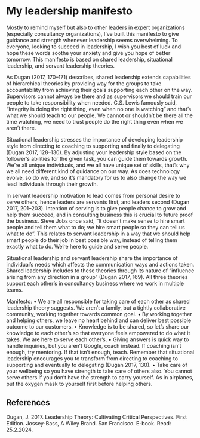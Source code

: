 # My leadership manifesto
Mostly to remind myself but also to other leaders in expert organizations (especially consultancy organizations), I’ve built this manifesto to give guidance and strength whenever leadership seems overwhelming. To everyone, looking to succeed in leadership, I wish you best of luck and hope these words soothe your anxiety and give you hope of better tomorrow. This manifesto is based on shared leadership, situational leadership, and servant leadership theories.

As Dugan (2017, 170–171) describes, shared leadership extends capabilities of hierarchical theories by providing way for the groups to take accountability from achieving their goals supporting each other on the way. Supervisors cannot always be there and as supervisors we should train our people to take responsibility when needed. C.S. Lewis famously said, “Integrity is doing the right thing, even when no one is watching” and that’s what we should teach to our people. We cannot or shouldn’t be there all the time watching, we need to trust people do the right thing even when we aren’t there.

Situational leadership stresses the importance of developing leadership style from directing to coaching to supporting and finally to delegating (Dugan 2017, 128–130). By adjusting your leadership style based on the follower’s abilities for the given task, you can guide them towards growth. We’re all unique individuals, and we all have unique set of skills, that’s why we all need different kind of guidance on our way. As does technology evolve, so do we, and so it’s mandatory for us to also change the way we lead individuals through their growth.

In servant leadership motivation to lead comes from personal desire to serve others, hence leaders are servants first, and leaders second (Dugan 2017, 201–203). Intention of serving is to give people chance to grow and help them succeed, and in consulting business this is crucial to future proof the business. Steve Jobs once said, “It doesn’t make sense to hire smart people and tell them what to do; we hire smart people so they can tell us what to do”. This relates to servant leadership in a way that we should help smart people do their job in best possible way, instead of telling them exactly what to do. We’re here to guide and serve people.

Situational leadership and servant leadership share the importance of individual’s needs which affects the communication ways and actions taken. Shared leadership includes to these theories through its nature of “influence arising from any direction in a group” (Dugan 2017, 169). All three theories support each other’s in consultancy business where we work in multiple teams.

Manifesto:
•	We are all responsible for taking care of each other as shared leadership theory suggests. We aren’t a family, but a tightly collaborative community, working together towards common goal.
•	By working together and helping others, we leave no heart behind and can deliver best possible outcome to our customers.
•	Knowledge is to be shared, so let’s share our knowledge to each other’s so that everyone feels empowered to do what it takes. We are here to serve each other’s.
•	Giving answers is quick way to handle inquiries, but you aren’t Google, coach instead. If coaching isn’t enough, try mentoring. If that isn’t enough, teach. Remember that situational leadership encourages you to transform from directing to coaching to supporting and eventually to delegating (Dugan 2017, 130).
•	Take care of your wellbeing so you have strength to take care of others also. You cannot serve others if you don’t have the strength to carry yourself. As in airplanes, put the oxygen mask to yourself first before helping others.

## References
Dugan, J. 2017. Leadership Theory: Cultivating Critical Perspectives. First Edition. Jossey-Bass, A Wiley Brand. San Francisco. E-book. Read: 25.2.2024.
